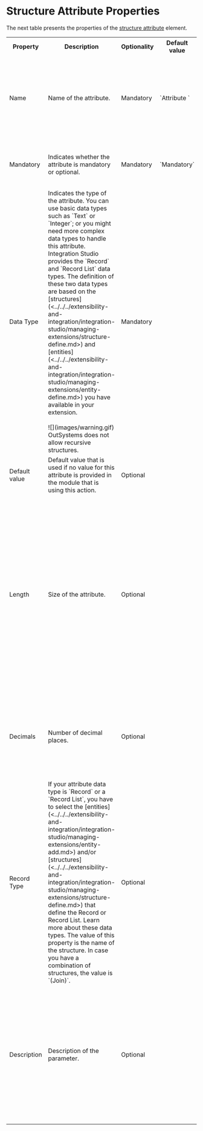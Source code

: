 # Structure Attribute Properties

The next table presents the properties of the [structure attribute](<../../../extensibility-and-integration/integration-studio/managing-extensions/structure-define.md>) element.  

<table markdown="1">  
<tr>
<th>
Property
</th>
<th>
Description
</th>
<th>
Optionality
</th>
<th>
Default value
</th>
<th>
Obs.
</th>
</tr>
<tr>
<td>
Name
</td>
<td>
Name of the attribute.
</td>
<td>
Mandatory
</td>
<td>
`Attribute <n>`
</td>
<td>
You should change the name of the attribute to a suitable value.<br/>
See [rules for naming elements](<../element-naming.md>).
</td> </tr>
<tr>
<td>
Mandatory
</td>
<td>
Indicates whether the attribute is mandatory or optional.
</td>
<td>
Mandatory
</td>
<td>
`Mandatory`
</td>
<td>
To define an attribute as optional, simply un-check this property.
</td> </tr>
<tr>
<td>
Data Type
</td>
<td>
Indicates the type of the attribute. You can use basic data types such as `Text` or `Integer`; or you might need more complex data types to handle this attribute. Integration Studio provides the `Record` and `Record List` data types. The definition of these two data types are based on the [structures](<../../../extensibility-and-integration/integration-studio/managing-extensions/structure-define.md>) and [entities](<../../../extensibility-and-integration/integration-studio/managing-extensions/entity-define.md>) you have available in your extension.<br/>
<br/>
![](images/warning.gif) OutSystems does not allow recursive structures.
</td>
<td>
Mandatory
</td>
<td>
</td>
<td>
The possible values are presented in a drop-down list. For more information, see available data types.
Since OutSystems has its own data types, you should check how these data types are translated into Microsoft .NET data types.
</td> </tr>
<tr>
<td>
Default value
</td>
<td>
Default value that is used if no value for this attribute is provided in the module that is using this action.
</td>
<td>
Optional
</td>
<td>
</td>
<td>
</td> </tr>
<tr>
<td>
Length
</td>
<td>
Size of the attribute.
</td>
<td>
Optional
</td>
<td>
</td>
<td>
This property is only available for `Text` and `Decimal` types. In the `Decimal` type, this property corresponds to the number of digits, including the decimal part. If the values for these data types are not specified, default values are used. The rest of the data types have a fixed length.
</td> </tr>
<tr>
<td>
Decimals
</td>
<td>
Number of decimal places.
</td>
<td>
Optional
</td>
<td>
</td>
<td>
This property is only available when the data type is `Decimal` and corresponds to the number of digits of the decimal part.
</td> </tr>
<tr>
<td>
Record Type
</td>
<td>
If your attribute data type is `Record` or a `Record List`, you have to select the [entities](<../../../extensibility-and-integration/integration-studio/managing-extensions/entity-add.md>) and/or [structures](<../../../extensibility-and-integration/integration-studio/managing-extensions/structure-define.md>) that define the Record or Record List. Learn more about these data types.
The value of this property is the name of the structure. In case you have a combination of structures, the value is `(Join)`.
</td>
<td>
Optional
</td>
<td>
</td>
<td>
Mandatory only if the Data Type is `Record` or `Record List`.
</td> </tr>
<tr>
<td>
Description
</td>
<td>
Description of the parameter.
</td>
<td>
Optional
</td>
<td>
</td>
<td>
By default the description is empty, but you should provide a small description of the semantic of this parameter. The maximum allowed size for descriptions is 255 characters.
</td> </tr> </table>
